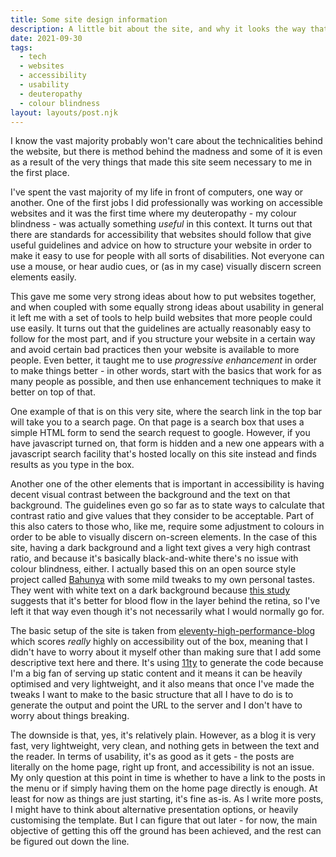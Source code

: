 ```yaml
---
title: Some site design information
description: A little bit about the site, and why it looks the way that it does
date: 2021-09-30
tags:
  - tech
  - websites
  - accessibility
  - usability
  - deuteropathy
  - colour blindness
layout: layouts/post.njk
---
```


I know the vast majority probably won't care about the technicalities behind the website, but there is method behind the madness and some of it is even as a result of the very things that made this site seem necessary to me in the first place.

I've spent the vast majority of my life in front of computers, one way or another. One of the first jobs I did professionally was working on accessible websites and it was the first time where my deuteropathy - my colour blindness - was actually something _useful_ in this context. It turns out that there are standards for accessibility that websites should follow that give useful guidelines and advice on how to structure your website in order to make it easy to use for people with all sorts of disabilities. Not everyone can use a mouse, or hear audio cues, or (as in my case) visually discern screen elements easily.

This gave me some very strong ideas about how to put websites together, and when coupled with some equally strong ideas about usability in general it left me with a set of tools to help build websites that more people could use easily.  It turns out that the guidelines are actually reasonably easy to follow for the most part, and if you structure your website in a certain way and avoid certain bad practices then your website is available to more people.  Even better, it taught me to use _progressive enhancement_ in order to make things better - in other words, start with the basics that work for as many people as possible, and then use enhancement techniques to make it better on top of that.

One example of that is on this very site, where the search link in the top bar will take you to a search page. On that page is a search box that uses a simple HTML form to send the search request to google. However, if you have javascript turned on, that form is hidden and a new one appears with a javascript search facility that's hosted locally on this site instead and finds results as you type in the box.

Another one of the other elements that is important in accessibility is having decent visual contrast between the background and the text on that background.  The guidelines even go so far as to state ways to calculate that contrast ratio and give values that they consider to be acceptable.  Part of this also caters to those who, like me, require some adjustment to colours in order to be able to visually discern on-screen elements.  In the case of this site, having a dark background and a light text gives a very high contrast ratio, and because it's basically black-and-white there's no issue with colour blindness, either.  I actually based this on an open source style project called [Bahunya](https://kimeiga.github.io/bahunya/) with some mild tweaks to my own personal tastes.  They went with white text on a dark background because [this study](https://www.nature.com/articles/s41598-018-28904-x) suggests that it's better for blood flow in the layer behind the retina, so I've left it that way even though it's not necessarily what I would normally go for.

The basic setup of the site is taken from [eleventy-high-performance-blog](https://github.com/google/eleventy-high-performance-blog) which scores *really* highly on accessibility out of the box, meaning that I didn't have to worry about it myself other than making sure that I add some descriptive text here and there.  It's using [11ty](https://www.11ty.dev/) to generate the code because I'm a big fan of serving up static content and it means it can be heavily optimised and very lightweight, and it also means that once I've made the tweaks I want to make to the basic structure that all I have to do is to generate the output and point the URL to the server and I don't have to worry about things breaking.

The downside is that, yes, it's relatively plain.  However, as a blog it is very fast, very lightweight, very clean, and nothing gets in between the text and the reader.  In terms of usability, it's as good as it gets - the posts are literally on the home page, right up front, and accessibility is not an issue.  My only question at this point in time is whether to have a link to the posts in the menu or if simply having them on the home page directly is enough.  At least for now as things are just starting, it's fine as-is.  As I write more posts, I might have to think about alternative presentation options, or heavily customising the template. But I can figure that out later - for now, the main objective of getting this off the ground has been achieved, and the rest can be figured out down the line.